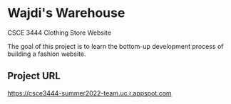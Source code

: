 # Wajdi's Warehouse
CSCE 3444 Clothing Store Website

The goal of this project is to learn the bottom-up development process of building a fashion website. 

## Project URL
https://csce3444-summer2022-team.uc.r.appspot.com
